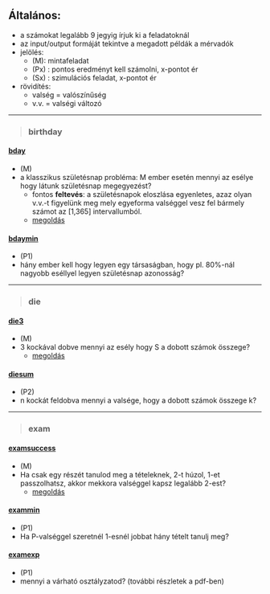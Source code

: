## Általános:
* a számokat legalább 9 jegyig írjuk ki a feladatoknál
* az input/output formáját tekintve a megadott példák a mérvadók
* jelölés:
  * (M): mintafeladat
  * (Px) : pontos eredményt kell számolni, x-pontot ér
  * (Sx) : szimulációs feladat, x-pontot ér
* rövidítés:
  * valség = valószínűség
  * v.v. = valségi változó

---
> ### birthday
#### [bday](bday/bday.pdf)
* (M)
* a klasszikus születésnap probléma: M ember esetén mennyi az esélye 
hogy látunk születésnap megegyezést?
  * fontos **feltevés**: a születésnapok eloszlása egyenletes, azaz
olyan v.v.-t figyelünk meg mely egyeforma valséggel vesz fel bármely számot az [1,365] intervallumból.
  * [megoldás](bday/bday.md)

#### [bdaymin](bdaymin/bdaymin.pdf)
* (P1)
* hány ember kell hogy legyen egy társaságban, hogy 
pl. 80%-nál nagyobb eséllyel legyen születésnap azonosság?


---
> ### die
#### [die3](die3/die3.pdf)
* (M)
* 3 kockával dobve mennyi az esély hogy S a dobott számok összege?
  * [megoldás](die3/die3.md)

#### [diesum](diesum/diesum.pdf)
* (P2)
* n kockát feldobva mennyi a valsége, hogy a dobott számok összege k?



---
> ### exam
#### [examsuccess](examsuccess/examsuccess.pdf)
* (M)
* Ha csak egy részét tanulod meg a tételeknek, 2-t húzol, 1-et passzolhatsz, akkor mekkora valséggel kapsz legalább 2-est?
  * [megoldás](examsuccess/examsuccess.md)

#### [exammin](exammin/exammin.pdf)
* (P1)
* Ha P-valséggel szeretnél 1-esnél jobbat hány tételt tanulj meg?

#### [examexp](examexp/examexp.pdf)
* (P1)
* mennyi a várható osztályzatod? (további részletek a pdf-ben)
